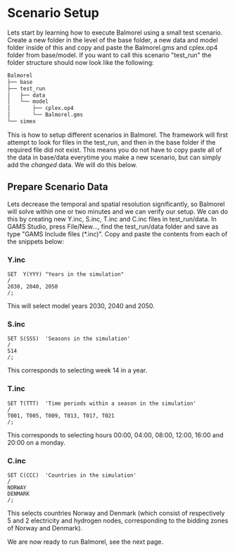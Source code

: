 # Scenario Setup
Lets start by learning how to execute Balmorel using a small test scenario. Create a new folder in the level of the base folder, a new data and model folder inside of this and copy and paste the Balmorel.gms and cplex.op4 folder from base/model. If you want to call this scenario "test_run" the folder structure should now look like the following:
```bash
Balmorel
├── base
├── test_run
│   ├── data 
│   └── model
│       ├── cplex.op4
│       └── Balmorel.gms
└── simex
``` 

This is how to setup different scenarios in Balmorel. The framework will first attempt to look for files in the test_run, and then in the base folder if the required file did not exist. This means you do not have to copy paste all of the data in base/data everytime you make a new scenario, but can simply add the *changed* data. We will do this below.  

## Prepare Scenario Data
Lets decrease the temporal and spatial resolution significantly, so Balmorel will solve within one or two minutes and we can verify our setup. We can do this by creating new Y.inc, S.inc, T.inc and C.inc files in test_run/data. In GAMS Studio, press File/New..., find the test_run/data folder and save as type "GAMS Include files (*.inc)". Copy and paste the contents from each of the snippets below:

### Y.inc
```gams
SET  Y(YYY) "Years in the simulation"
/
2030, 2040, 2050
/;
```
This will select model years 2030, 2040 and 2050.

### S.inc
```gams
SET S(SSS)  'Seasons in the simulation'
/  
S14
/; 
```
This corresponds to selecting week 14 in a year.

### T.inc
```gams
SET T(TTT)  'Time periods within a season in the simulation'
/
T001, T005, T009, T013, T017, T021
/;
```
This corresponds to selecting hours 00:00, 04:00, 08:00, 12:00, 16:00 and 20:00 on a monday.

### C.inc
```gams
SET C(CCC)  'Countries in the simulation'
/
NORWAY
DENMARK
/;
```
This selects countries Norway and Denmark (which consist of respectively 5 and 2 electricity and hydrogen nodes, corresponding to the bidding zones of Norway and Denmark).

We are now ready to run Balmorel, see the next page.